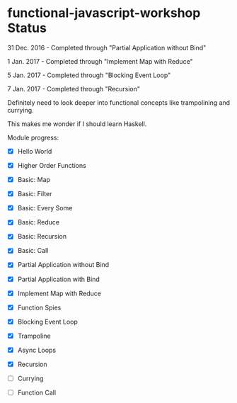 # functional-javascript-workshop Status

31 Dec. 2016 - Completed through "Partial Application without Bind"

1 Jan. 2017 - Completed through "Implement Map with Reduce"

5 Jan. 2017 - Completed through "Blocking Event Loop"

7 Jan. 2017 - Completed through "Recursion"

Definitely need to look deeper into functional concepts like trampolining and currying.

This makes me wonder if I should learn Haskell.

Module progress:

- [x] Hello World

- [x] Higher Order Functions

- [x] Basic: Map

- [x] Basic: Filter

- [x] Basic: Every Some

- [x] Basic: Reduce

- [x] Basic: Recursion

- [x] Basic: Call

- [x] Partial Application without Bind

- [x] Partial Application with Bind

- [x] Implement Map with Reduce

- [x] Function Spies

- [x] Blocking Event Loop

- [x] Trampoline

- [x] Async Loops

- [x] Recursion

- [ ] Currying

- [ ] Function Call
